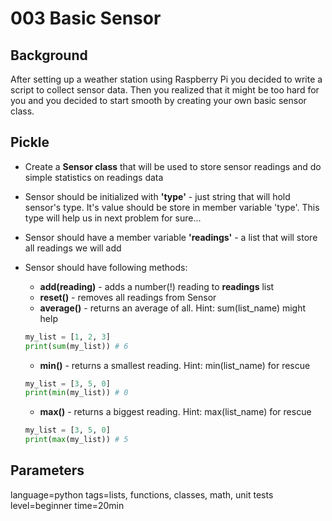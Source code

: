 # 003 Basic Sensor

## Background
After setting up a weather station using Raspberry Pi you decided to write a script to collect sensor data. Then you realized that it might be too hard for you and you decided to start smooth by creating your own basic sensor class.

## Pickle
- Create a **Sensor class** that will be used to store sensor readings and do simple statistics on readings data
- Sensor should be initialized with **'type'** - just string that will hold sensor's type. It's value should be store in member variable 'type'. This type will help us in next problem for sure...
- Sensor should have a member variable **'readings'** - a list that will store all readings we will add
- Sensor should have following methods:
  - **add(reading)** - adds a number(!) reading to **readings** list
  - **reset()** - removes all readings from Sensor
  - **average()** - returns an average of all. Hint: sum(list_name) might help
  
  ```python
  my_list = [1, 2, 3]
  print(sum(my_list)) # 6
  ```

  - **min()** - returns a smallest reading. Hint: min(list_name) for rescue

  ```python
  my_list = [3, 5, 0]
  print(min(my_list)) # 0
  ```

  - **max()** - returns a biggest reading. Hint: max(list_name) for rescue

  ```python
  my_list = [3, 5, 0]
  print(max(my_list)) # 5
  ```

## Parameters
language=python
tags=lists, functions, classes, math, unit tests
level=beginner
time=20min